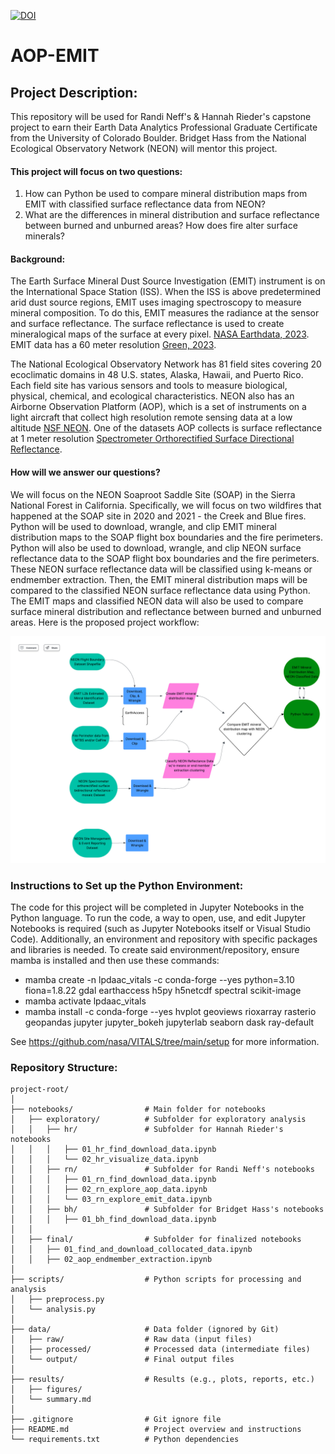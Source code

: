 [![DOI](https://zenodo.org/badge/968394746.svg)](https://doi.org/10.5281/zenodo.15300127)

# AOP-EMIT

## Project Description:
This repository will be used for Randi Neff's & Hannah Rieder's capstone project to earn their Earth Data Analytics Professional Graduate Certificate from the University of Colorado Boulder. Bridget Hass from the National Ecological Observatory Network (NEON) will mentor this project.

#### This project will focus on two questions:
1. How can Python be used to compare mineral distribution maps from EMIT with classified surface reflectance data from NEON?
2. What are the differences in mineral distribution and surface reflectance between burned and unburned areas? How does fire alter surface minerals?

#### Background:
The Earth Surface Mineral Dust Source Investigation (EMIT) instrument is on the International Space Station (ISS). When the ISS is above predetermined arid dust source regions, EMIT uses imaging spectroscopy to measure mineral composition. To do this, EMIT measures the radiance at the sensor and surface reflectance. The surface reflectance is used to create mineralogical maps of the surface at every pixel. [NASA Earthdata, 2023](https://youtu.be/XzSEqdiS2aE?si=tVGhGFSt7dm2RFOG). EMIT data has a 60 meter resolution [Green, 2023](https://lpdaac.usgs.gov/products/emitl2bminv001/).

The National Ecological Observatory Network has 81 field sites covering 20 ecoclimatic domains in 48 U.S. states, Alaska, Hawaii, and Puerto Rico. Each field site has various sensors and tools to measure biological, physical, chemical, and ecological characteristics. NEON also has an Airborne Observation Platform (AOP), which is a set of instruments on a light aircraft that collect high resolution remote sensing data at a low altitude [NSF NEON](https://www.neonscience.org/about/faq). One of the datasets AOP collects is surface reflectance at 1 meter resolution [Spectrometer Orthorectified Surface Directional Reflectance](https://data.neonscience.org/data-products/DP3.30006.001).

#### How will we answer our questions?
We will focus on the NEON Soaproot Saddle Site (SOAP) in the Sierra National Forest in California. Specifically, we will focus on two wildfires that happened at the SOAP site in 2020 and 2021 - the Creek and Blue fires. Python will be used to download, wrangle, and clip EMIT mineral distribution maps to the SOAP flight box boundaries and the fire perimeters. Python will also be used to download, wrangle, and clip NEON surface reflectance data to the SOAP flight box boundaries and the fire perimeters. These NEON surface reflectance data will be classified using k-means or endmember extraction. Then, the EMIT mineral distribution maps will be compared to the classified NEON surface reflectance data using Python. The EMIT maps and classified NEON data will also be used to compare surface mineral distribution and reflectance between burned and unburned areas. Here is the proposed project workflow:

<img src="img/capstone_workflow.png">

### Instructions to Set up the Python Environment:
The code for this project will be completed in Jupyter Notebooks in the Python language. To run the code, a way to open, use, and edit Jupyter Notebooks is required (such as Jupyter Notebooks itself or Visual Studio Code). Additionally, an environment and repository with specific packages and libraries is needed. To create said environment/repository, ensure mamba is installed and then use these commands:

* mamba create -n lpdaac_vitals -c conda-forge --yes python=3.10 fiona=1.8.22 gdal earthaccess h5py h5netcdf spectral scikit-image
* mamba activate lpdaac_vitals
* mamba install -c conda-forge --yes hvplot geoviews rioxarray rasterio geopandas jupyter jupyter_bokeh jupyterlab seaborn dask ray-default

See https://github.com/nasa/VITALS/tree/main/setup for more information.

### Repository Structure:

```
project-root/
│
├── notebooks/                # Main folder for notebooks
│   ├── exploratory/          # Subfolder for exploratory analysis
│   │   ├── hr/               # Subfolder for Hannah Rieder's notebooks
│   │   │   ├── 01_hr_find_download_data.ipynb
│   │   │   └── 02_hr_visualize_data.ipynb
│   │   ├── rn/               # Subfolder for Randi Neff's notebooks
│   │   │   ├── 01_rn_find_download_data.ipynb
│   │   │   ├── 02_rn_explore_aop_data.ipynb
│   │   │   └── 03_rn_explore_emit_data.ipynb
│   │   ├── bh/               # Subfolder for Bridget Hass's notebooks
│   │   │   ├── 01_bh_find_download_data.ipynb
│   │
│   ├── final/                # Subfolder for finalized notebooks
│   │   ├── 01_find_and_download_collocated_data.ipynb
│   │   ├── 02_aop_endmember_extraction.ipynb
│
├── scripts/                  # Python scripts for processing and analysis
│   ├── preprocess.py
│   └── analysis.py
│
├── data/                     # Data folder (ignored by Git)
│   ├── raw/                  # Raw data (input files)
│   ├── processed/            # Processed data (intermediate files)
│   └── output/               # Final output files
│
├── results/                  # Results (e.g., plots, reports, etc.)
│   ├── figures/
│   └── summary.md
│
├── .gitignore                # Git ignore file
├── README.md                 # Project overview and instructions
└── requirements.txt          # Python dependencies
```

